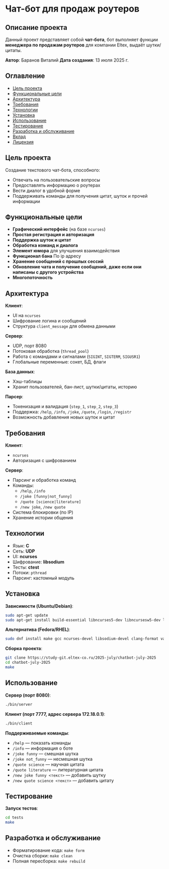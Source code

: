 # Чат-бот для продаж роутеров

## Описание проекта  
Данный проект представляет собой **чат-бота**,  бот выполняет функции **менеджера по продажам роутеров** для компании Eltex, выдаёт шутки/цитаты.

**Автор**: Баранов Виталий
**Дата создания**: 13 июля 2025 г.

## Оглавление  
- [Цель проекта](#цель-проекта)  
- [Функциональные цели](#функциональные-цели)  
- [Архитектура](#архитектура)  
- [Требования](#требования)  
- [Технологии](#технологии)  
- [Установка](#установка)  
- [Использование](#использование)  
- [Тестирование](#тестирование)  
- [Разработка и обслуживание](#разработка-и-обслуживание)  
- [Вклад](#вклад)  
- [Лицензия](#лицензия)
## Цель проекта  
Создание текстового чат-бота, способного:  
- Отвечать на пользовательские вопросы  
- Предоставлять информацию о роутерах  
- Вести диалог в удобной форме  
- Поддерживать команды для получения цитат, шуток и прочей информации

## Функциональные цели  
- **Графический интерфейс** (на базе `ncurses`)  
- **Простая регистрация и авторизация**  
- **Поддержка шуток и цитат**  
- **Обработка команд и диалога**  
- **Элемент юмора** для улучшения взаимодействия
- **Функционал бана** По ip адресу
- **Хранение сообщений с прошлых сессий**
- **Обновление чата и получение сообщений, даже если они написаны с другого устройства**
- **Многопоточность**

## Архитектура  
**Клиент**:  
- UI на `ncurses`  
- Шифрование логина и сообщений  
- Структура `client_message` для обмена данными  

**Сервер**:  
- UDP, порт 8080  
- Потоковая обработка (`thread_pool`)  
- Работа с командами и сигналами (`SIGINT`, `SIGTERM`, `SIGUSR1`)  
- Глобальные переменные: сокет, БД, флаги  

**База данных**:  
- Хэш-таблицы  
- Хранит пользователей, бан-лист, шутки/цитаты, историю  

**Парсер**:  
- Токенизация и валидация (`step_1`, `step_2`, `step_3`)  
- Поддержка: `/help`, `/info`, `/joke`, `/quote`, `/login`, `/registr`  
- Возможность добавления новых шуток и цитат

## Требования  
**Клиент**:  
- `ncurses`  
- Авторизация с шифрованием  

**Сервер**:  
- Парсинг и обработка команд  
- Команды:  
  - `/help`, `/info`  
  - `/joke [funny|not_funny]`  
  - `/quote [science|literature]`  
  - `/new joke`, `/new quote`  
- Система блокировки (по IP)  
- Хранение истории общения  

## Технологии  
- Язык: **C**  
- Сеть: **UDP**  
- UI: **ncurses**  
- Шифрование: **libsodium**  
- Тесты: **ctest**  
- Потоки: `pthread`  
- Парсинг: кастомный модуль
## Установка  
**Зависимости (Ubuntu/Debian)**:  
```bash
sudo apt-get update  
sudo apt-get install build-essential libncurses5-dev libncursesw5-dev libsodium-dev clang-format valgrind
```

**Альтернатива (Fedora/RHEL)**:  
```bash
sudo dnf install make gcc ncurses-devel libsodium-devel clang-format valgrind
```

**Сборка проекта**:  
```bash
git clone https://study-git.eltex-co.ru/2025-july/chatbot-july-2025  
cd chatbot-july-2025  
make
```

## Использование  
**Сервер (порт 8080)**:  
```bash
./bin/server
```  
**Клиент (порт 7777, адрес сервера 172.18.0.1)**:  
```bash
./bin/client
```  

**Поддерживаемые команды**:  
- `/help` — показать команды  
- `/info` — информация о боте  
- `/joke funny` — смешная шутка  
- `/joke not_funny` — несмешная шутка  
- `/quote science` — научная цитата  
- `/quote literature` — литературная цитата  
- `/new joke funny <текст>` — добавить шутку  
- `/new quote science <текст>` — добавить цитату  

## Тестирование  
**Запуск тестов**:  
```bash
cd tests  
make
```  

## Разработка и обслуживание  
- Форматирование кода: `make form`  
- Очистка сборки: `make clean`  
- Полная пересборка: `make rebuild`
